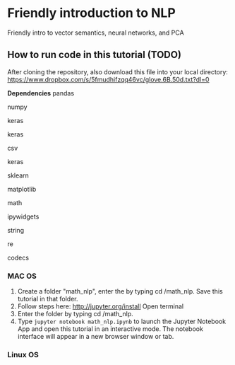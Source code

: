 # Friendly introduction to NLP
Friendly intro to vector semantics, neural networks, and PCA

## How to run code in this tutorial (TODO)

After cloning the repository, also download this file into your local directory:
https://www.dropbox.com/s/5fmudhifzqq46vc/glove.6B.50d.txt?dl=0 

**Dependencies**
pandas

numpy

keras

keras

csv

keras

sklearn

matplotlib

math

ipywidgets

string

re

codecs

### MAC OS
1. Create a folder "math_nlp", enter the by typing cd /math_nlp.
Save this tutorial in that folder. 
1. Follow steps here: http://jupyter.org/install
Open terminal
2. Enter the folder by typing cd /math_nlp.
3. Type ```jupyter notebook math_nlp.ipynb``` to launch the Jupyter Notebook App and open this tutorial in an interactive mode. The notebook interface will appear in a new browser window or tab.


### Linux OS
